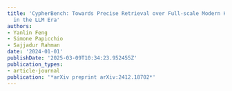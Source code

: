 ```yaml
---
title: 'CypherBench: Towards Precise Retrieval over Full-scale Modern Knowledge Graphs
  in the LLM Era'
authors:
- Yanlin Feng
- Simone Papicchio
- Sajjadur Rahman
date: '2024-01-01'
publishDate: '2025-03-09T10:34:23.952455Z'
publication_types:
- article-journal
publication: '*arXiv preprint arXiv:2412.18702*'
---
```

